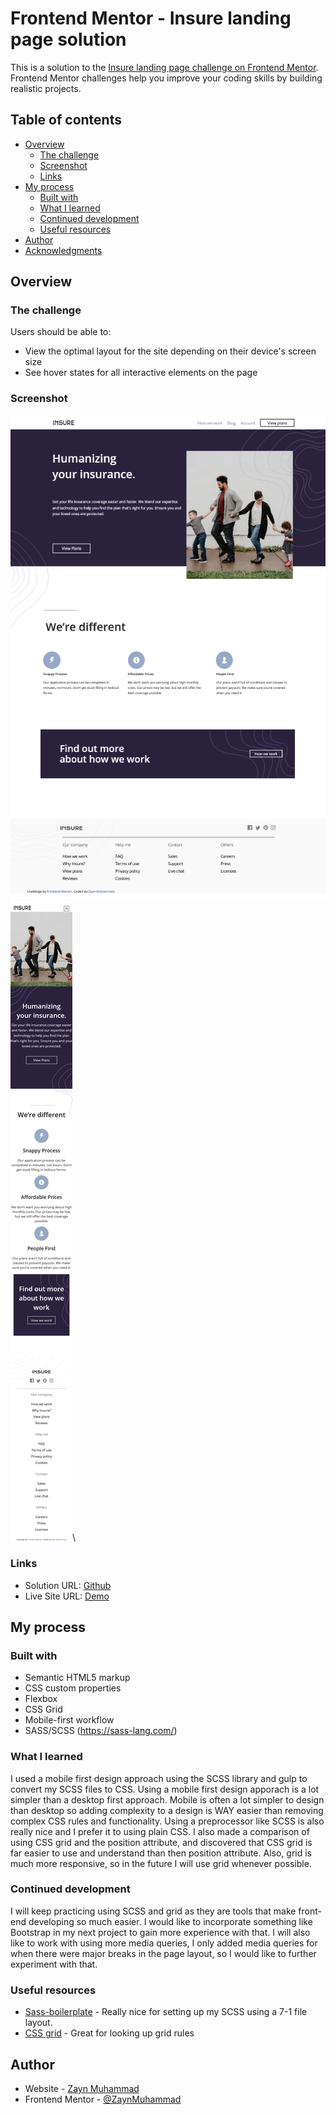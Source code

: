 # Frontend Mentor - Insure landing page solution

This is a solution to the [Insure landing page challenge on Frontend Mentor](https://www.frontendmentor.io/challenges/insure-landing-page-uTU68JV8). Frontend Mentor challenges help you improve your coding skills by building realistic projects. 

## Table of contents

- [Overview](#overview)
  - [The challenge](#the-challenge)
  - [Screenshot](#screenshot)
  - [Links](#links)
- [My process](#my-process)
  - [Built with](#built-with)
  - [What I learned](#what-i-learned)
  - [Continued development](#continued-development)
  - [Useful resources](#useful-resources)
- [Author](#author)
- [Acknowledgments](#acknowledgments)

## Overview

### The challenge

Users should be able to:

- View the optimal layout for the site depending on their device's screen size
- See hover states for all interactive elements on the page

### Screenshot

![Desktop](./Screenshots/Insure_Desktop.png)
![Mobile](./Screenshots/Insure_Mobile.png)\

### Links

- Solution URL: [Github](https://your-solution-url.com)
- Live Site URL: [Demo](https://zaynmuhammad.github.io/insure_landing_page/)

## My process

### Built with

- Semantic HTML5 markup
- CSS custom properties
- Flexbox
- CSS Grid
- Mobile-first workflow
- SASS/SCSS (https://sass-lang.com/)

### What I learned

I used a mobile first design approach using the SCSS library and gulp to convert my SCSS files to CSS.
Using a mobile first design apporach is a lot simpler than a desktop first approach. Mobile is often a lot simpler
to design than desktop so adding complexity to a design is WAY easier than removing complex CSS rules and functionality.
Using a preprocessor like SCSS is also really nice and I prefer it to using plain CSS. I also made a comparison of
using CSS grid and the position attribute, and discovered that CSS grid is far easier to use and understand than
then position attribute. Also, grid is much more responsive, so in the future I will use grid whenever possible.

### Continued development

I will keep practicing using SCSS and grid as they are tools that make front-end developing so much easier. I would like to incorporate
something like Bootstrap in my next project to gain more experience with that. I will also like to work with using more media queries,
I only added media queries for when there were major breaks in the page layout, so I would like to further experiment with that.

### Useful resources

- [Sass-boilerplate](https://github.com/KittyGiraudel/sass-boilerplate) - Really nice for setting up my SCSS using a 7-1 file layout.
- [CSS grid](https://css-tricks.com/snippets/css/complete-guide-grid/) - Great for looking up grid rules

## Author

- Website - [Zayn Muhammad](zaynmuhammad.netlify.app/)
- Frontend Mentor - [@ZaynMuhammad](https://www.frontendmentor.io/profile/ZaynMuhammad)
